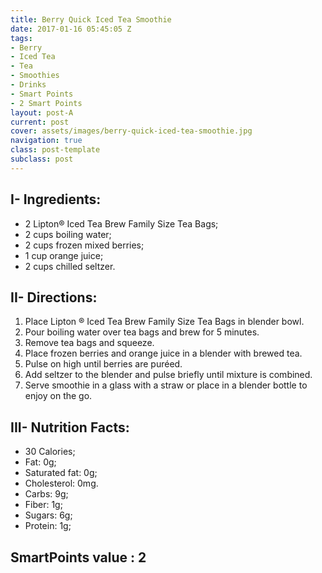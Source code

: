 ```yaml
---
title: Berry Quick Iced Tea Smoothie
date: 2017-01-16 05:45:05 Z
tags:
- Berry
- Iced Tea
- Tea
- Smoothies
- Drinks
- Smart Points
- 2 Smart Points
layout: post-A
current: post
cover: assets/images/berry-quick-iced-tea-smoothie.jpg
navigation: true
class: post-template
subclass: post
---
```


## I- Ingredients:
* 2 Lipton® Iced Tea Brew Family Size Tea Bags;
* 2 cups boiling water;
* 2 cups frozen mixed berries;
* 1 cup orange juice;
* 2 cups chilled seltzer.

## II- Directions:
1. Place Lipton ® Iced Tea Brew Family Size Tea Bags in blender bowl.
1. Pour boiling water over tea bags and brew for 5 minutes.
1. Remove tea bags and squeeze.
1. Place frozen berries and orange juice in a blender with brewed tea.
1. Pulse on high until berries are puréed.
1. Add seltzer to the blender and pulse briefly until mixture is combined.
1. Serve smoothie in a glass with a straw or place in a blender bottle to enjoy on the go.

## III- Nutrition Facts:
* 30 Calories;
* Fat: 0g;
* Saturated fat: 0g;
* Cholesterol: 0mg.
* Carbs: 9g;
* Fiber: 1g;
* Sugars: 6g;
* Protein: 1g;

## SmartPoints value : 2